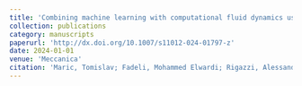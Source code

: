 ```yaml
---
title: 'Combining machine learning with computational fluid dynamics using OpenFOAM and SmartSim'
collection: publications
category: manuscripts
paperurl: 'http://dx.doi.org/10.1007/s11012-024-01797-z' 
date: 2024-01-01
venue: 'Meccanica'
citation: 'Maric, Tomislav; Fadeli, Mohammed Elwardi; Rigazzi, Alessandro; Shao, Andrew; Weiner, Andre. "Combining machine learning with computational fluid dynamics using OpenFOAM and SmartSim". Meccanica, 2024.'
---
```

